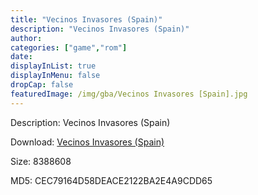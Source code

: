 ```yaml
---
title: "Vecinos Invasores (Spain)"
description: "Vecinos Invasores (Spain)"
author: 
categories: ["game","rom"]
date: 
displayInList: true
displayInMenu: false
dropCap: false
featuredImage: /img/gba/Vecinos Invasores [Spain].jpg
---
```


Description: Vecinos Invasores (Spain)

Download: <a style="text-decoration:underline;" href="https://mega.nz/#!uSYERQSR!KgLdSl-UIOmH3qu17o7oJBJkBVWKA86eSx-hE_qEPBU" target = "_blank" rel = "nofollow" > Vecinos Invasores (Spain)</a>

Size: 8388608

MD5: CEC79164D58DEACE2122BA2E4A9CDD65

